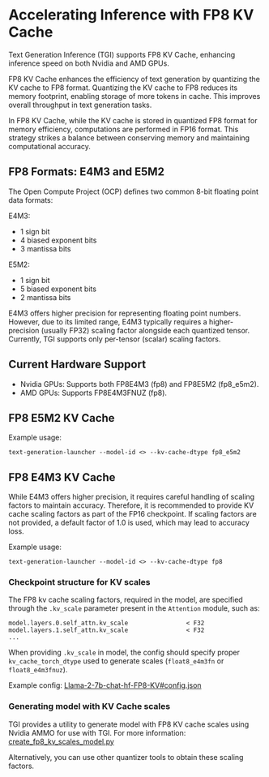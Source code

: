# Accelerating Inference with FP8 KV Cache

Text Generation Inference (TGI) supports FP8 KV Cache, enhancing inference speed on both Nvidia and AMD GPUs.

FP8 KV Cache enhances the efficiency of text generation by quantizing the KV cache to FP8 format. Quantizing the KV cache to FP8 reduces its memory footprint, enabling storage of more tokens in cache. This improves overall throughput in text generation tasks.

In FP8 KV Cache, while the KV cache is stored in quantized FP8 format for memory efficiency, computations are performed in FP16 format. This strategy strikes a balance between conserving memory and maintaining computational accuracy.

## FP8 Formats: E4M3 and E5M2
The Open Compute Project (OCP) defines two common 8-bit floating point data formats:

E4M3:

* 1 sign bit
* 4 biased exponent bits
* 3 mantissa bits

E5M2:

* 1 sign bit
* 5 biased exponent bits
* 2 mantissa bits

E4M3 offers higher precision for representing floating point numbers. However, due to its limited range, E4M3 typically requires a higher-precision (usually FP32) scaling factor alongside each quantized tensor. Currently, TGI supports only per-tensor (scalar) scaling factors.

## Current Hardware Support

* Nvidia GPUs:  Supports both FP8E4M3 (fp8) and FP8E5M2 (fp8_e5m2).
* AMD GPUs: Supports FP8E4M3FNUZ (fp8).

## FP8 E5M2 KV Cache
Example usage:
```
text-generation-launcher --model-id <> --kv-cache-dtype fp8_e5m2
```

## FP8 E4M3 KV Cache
While E4M3 offers higher precision, it requires careful handling of scaling factors to maintain accuracy. Therefore, it is recommended to provide KV cache scaling factors as part of the FP16 checkpoint. If scaling factors are not provided, a default factor of 1.0 is used, which may lead to accuracy loss.

Example usage:
```
text-generation-launcher --model-id <> --kv-cache-dtype fp8
```

### Checkpoint structure for KV scales
The FP8 kv cache scaling factors, required in the model, are specified through the `.kv_scale` parameter present in the `Attention` module, such as:

```
model.layers.0.self_attn.kv_scale                < F32
model.layers.1.self_attn.kv_scale                < F32
...
```

When providing `.kv_scale` in model, the config should specify proper `kv_cache_torch_dtype` used to generate scales (`float8_e4m3fn` or `float8_e4m3fnuz`).

Example config: [Llama-2-7b-chat-hf-FP8-KV#config.json](https://huggingface.co/mohitsha/Llama-2-7b-chat-hf-FP8-KV/blob/main/config.json#L14)

### Generating model with KV Cache scales

TGI provides a utility to generate model with FP8 KV cache scales using Nvidia AMMO for use with TGI. For more information: [create_fp8_kv_scales_model.py](https://github.com/huggingface/text-generation-inference/examples/fp8_kvcache/create_fp8_kv_scales_model.py)

Alternatively, you can use other quantizer tools to obtain these scaling factors.
